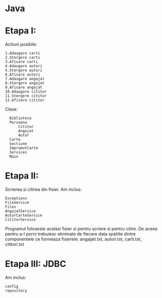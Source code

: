 # Java

# Etapa I:
Actiuni posibile:

    1.Adaugare carti
    2.Stergere carti
    3.Afisare carti
    4.Adaugare autori
    5.Stergere autori
    6.Afisare autori
    7.Adaugare angajat
    8.Stergere angajat
    9.Afisare angajat
    10.Adaugare cititor
    11.Stergere cititor 
    12.Afisare cititor

Clase:
      
	  Biblioteca
      Persoana
          Cititor
          Angajat
          Autor
      Carte
      Sectiune
      ImprumutCarte
      Services
      Main
      
   
   
# Etapa II:
Scrierea si citirea din fisier. Am inclus:

	Exceptions
	FileService
	Files
	AngajatService
	AutorCarteService
	CititorService
	
Programul foloseste acelasi fisier si pentru scriere si pentru citire.
De aceea pentru a-l porni trebuiesc eliminate de fiecare data spatiile dintre componentele ce formeaza fisierele: angajati.txt, autori.txt, carti.txt, cititori.txt
	
	
	
# Etapa III: JDBC
Am inclus:
	
	config
	repository
          
    


